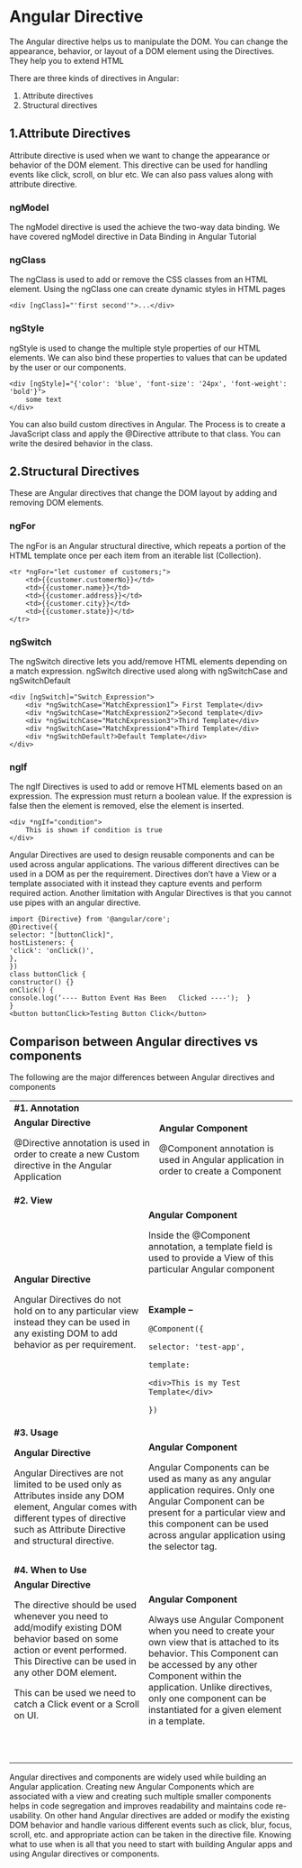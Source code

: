 # Angular Directive

The Angular directive helps us to manipulate the DOM. You can change the appearance, behavior, or layout of a DOM element using the Directives. They help you to extend HTML

There are three kinds of directives in Angular:
1. Attribute directives
2. Structural directives


## 1.Attribute Directives
Attribute directive is used when we want to change the appearance or behavior of the DOM element. This directive can be used for handling events like click, scroll, on blur etc. We can also pass values along with attribute directive.


### ngModel
The ngModel directive is used the achieve the two-way data binding. We have covered ngModel directive in Data Binding in Angular Tutorial

### ngClass
The ngClass is used to add or remove the CSS classes from an HTML element. Using the ngClass one can create dynamic styles in HTML pages


```
<div [ngClass]="'first second'">...</div>
```


### ngStyle
ngStyle is used to change the multiple style properties of our HTML elements. We can also bind these properties to values that can be updated by the user or our components.

```
<div [ngStyle]="{'color': 'blue', 'font-size': '24px', 'font-weight': 'bold'}">
    some text
</div>
 ```
You can also build custom directives in Angular. The Process is to create a JavaScript class and apply the @Directive attribute to that class. You can write the desired behavior in the class.


## 2.Structural Directives
These are Angular directives that change the DOM layout by adding and removing DOM elements.

### ngFor

The ngFor is an Angular structural directive, which repeats a portion of the HTML template once per each item from an iterable list (Collection).

```
<tr *ngFor="let customer of customers;">
    <td>{{customer.customerNo}}</td>
    <td>{{customer.name}}</td>
    <td>{{customer.address}}</td>
    <td>{{customer.city}}</td>
    <td>{{customer.state}}</td>
</tr>
```
### ngSwitch
The ngSwitch directive lets you add/remove HTML elements depending on a match expression. ngSwitch directive used along with ngSwitchCase and ngSwitchDefault

```
<div [ngSwitch]="Switch_Expression"> 
    <div *ngSwitchCase="MatchExpression1”> First Template</div>
    <div *ngSwitchCase="MatchExpression2">Second template</div> 
    <div *ngSwitchCase="MatchExpression3">Third Template</div> 
    <div *ngSwitchCase="MatchExpression4">Third Template</div> 
    <div *ngSwitchDefault?>Default Template</div>
</div>
```

### ngIf
The ngIf Directives is used to add or remove HTML elements based on an expression. The expression must return a boolean value. If the expression is false then the element is removed, else the element is inserted.

```
<div *ngIf="condition"> 
    This is shown if condition is true
</div>
```

Angular Directives are used to design reusable components and can be used across angular applications. The various different directives can be used in a DOM as per the requirement. Directives don’t have a View or a template associated with it instead they capture events and perform required action. Another limitation with Angular Directives is that you cannot use pipes with an angular directive.

```
import {Directive} from '@angular/core';
@Directive({
selector: "[buttonClick]",
hostListeners: {
'click': 'onClick()',
},
})
class buttonClick {
constructor() {}
onClick() {
console.log(‘---- Button Event Has Been   Clicked ----');  }
}
<button buttonClick>Testing Button Click</button>
```




## Comparison between Angular directives vs components 

<p>The following are the major differences between Angular directives and components</p>
<table width="633">
<tbody>
<tr>
<td colspan="3" width="633">                                                           <strong> #1. Annotation</strong></td>
</tr>
<tr>
<td colspan="2" width="317"><strong>Angular Directive</strong></p>
<p>@Directive annotation is used in order to create a new Custom directive in the Angular Application</td>
<td width="317"><strong>Angular Component</strong></p>
<p>@Component annotation is used in Angular application in order to create a Component</td>
</tr>
<tr>
<td colspan="3" width="633">                                                            <strong>#2. View</strong></td>
</tr>
<tr>
<td width="312"><strong>Angular Directive</strong></p>
<p>Angular Directives do not hold on to any particular view instead they can be used in any existing DOM to add behavior as per requirement.</td>
<td colspan="2" width="322"><strong>Angular Component</strong></p>
<p>Inside the @Component annotation, a template field is used to provide a View of this particular Angular component</p>
<p>&nbsp;</p><div class='ai-viewports ai-viewport-2 ai-viewport-3 ai-insert-24-91247614' style='margin: 8px 0; clear: both;' data-insertion='prepend' data-selector='.ai-insert-24-91247614' data-insertion-no-dbg data-code='PGRpdiBjbGFzcz0nY29kZS1ibG9jayBjb2RlLWJsb2NrLTI0JyBzdHlsZT0nbWFyZ2luOiA4cHggMDsgY2xlYXI6IGJvdGg7Jz4KPGlucyBjbGFzcz0iYWRzYnlnb29nbGUiCiAgICAgc3R5bGU9ImRpc3BsYXk6YmxvY2s7IHRleHQtYWxpZ246Y2VudGVyOyIKICAgICBkYXRhLWFkLWxheW91dD0iaW4tYXJ0aWNsZSIKICAgICBkYXRhLWFkLWZvcm1hdD0iZmx1aWQiCiAgICAgZGF0YS1hZC1jbGllbnQ9ImNhLXB1Yi04MzQ5MDgzMjc2ODM5Nzg5IgogICAgIGRhdGEtYWQtc2xvdD0iNzcxMjkyMTg3NSI+PC9pbnM+CjxzY3JpcHQ+CiAgICAgKGFkc2J5Z29vZ2xlID0gd2luZG93LmFkc2J5Z29vZ2xlIHx8IFtdKS5wdXNoKHt9KTsKPC9zY3JpcHQ+PC9kaXY+Cg==' data-block='24'></div>


<p><strong>Example –</strong></p>
<p><code>@Component({<br />
selector: 'test-app',<br />
template:<br />
&lt;div&gt;This is my Test Template&lt;/div&gt;<br />
})</code></td>
</tr>
<tr>
<td colspan="3" width="633">                                                               <strong>#3. Usage</strong></td>
</tr>
<tr>
<td width="312"><strong>Angular Directive</strong></p>
<p>Angular Directives are not limited to be used only as Attributes inside any DOM element, Angular comes with different types of directive such as Attribute Directive and structural directive.</td>
<td colspan="2" width="322"><strong>Angular Component</strong></p>
<p>Angular Components can be used as many as any angular application requires. Only one Angular Component can be present for a particular view and this component can be used across angular application using the selector tag.</td>
</tr>
<tr>
<td colspan="3" width="633">                                                                <strong>#4. When to Use</strong></td>
</tr>
<tr>
<td width="312"><strong>Angular Directive</strong></p>
<p>The directive should be used whenever you need to add/modify existing DOM behavior based on some action or event performed. This Directive can be used in any other DOM element.</p>
<p>This can be used we need to catch a Click event or a Scroll on UI.</p>
<p>&nbsp;</td>
<td colspan="2" width="322"><strong>Angular Component</strong></p>
<p>Always use Angular Component when you need to create your own view that is attached to its behavior. This Component can be accessed by any other Component within the application. Unlike directives, only one component can be instantiated for a given element in a template.</td>
</tr>
<tr>
<td colspan="3" width="633"></td>
</tr>
<tr>
<td width="312"></td>
<td colspan="2" width="322"></td>
</tr>
<tr>
<td width="312"></td>
<td width="5"></td>
<td width="317"></td>
</tr>
</tbody>
</table>

<p>Angular directives and components are widely used while building an Angular application. Creating new Angular Components which are associated with a view and creating such multiple smaller components helps in code segregation and improves readability and maintains code re-usability. On other hand Angular directives are added or modify the existing DOM behavior and handle various different events such as click, blur, focus, scroll, etc. and appropriate action can be taken in the directive file. Knowing what to use when is all that you need to start with building Angular apps and using Angular directives or components.</p>
